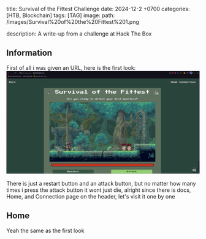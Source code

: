 title: Survival of the Fittest Challenge
date: 2024-12-2 +0700
categories: [HTB, Blockchain]
tags: [TAG]
image:
  path: /images/Survival%20of%20the%20Fittest%201.png

description: A write-up from a challenge at Hack The Box

## Information
First of all i was given an URL, here is the first look:
![First Look at the Website](/images/Survival%20of%20the%20Fittest%201.png)

There is just a restart button and an attack button, but no matter how many times i press the attack button it wont just die, alright since there is docs, Home, and Connection page on the header, let's visit it one by one

## Home
Yeah the same as the first look

